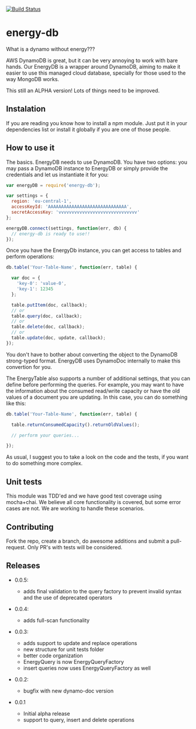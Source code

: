 [![Build Status](https://travis-ci.org/schrodervictor/energy-db.svg?branch=master)](https://travis-ci.org/schrodervictor/energy-db)

energy-db
=========

What is a dynamo without energy???

AWS DynamoDB is great, but it can be very annoying to work with bare hands.
Our EnergyDB is a wrapper around DynamoDB, aiming to make it easier to use
this managed cloud database, specially for those used to the way MongoDB works.

This still an ALPHA version! Lots of things need to be improved.

## Instalation

If you are reading you know how to install a npm module. Just put it in your
dependencies list or install it globally if you are one of those people.

## How to use it

The basics. EnergyDB needs to use DynamoDB. You have two options: you may pass
a DynamoDB instance to EnergyDB or simply provide the credentials and let us
instantiate it for you:

```javascript
var energyDB = require('energy-db');

var settings = {
  region: 'eu-central-1',
  accessKeyId: 'AAAAAAAAAAAAAAAAAAAAAAAAAAAAAA',
  secretAccessKey: 'vvvvvvvvvvvvvvvvvvvvvvvvvvvvvv'
};

energyDB.connect(settings, function(err, db) {
  // energy-db is ready to use!!
});
```

Once you have the EnergyDb instance, you can get access to tables and perform
operations:

```javascript
db.table('Your-Table-Name', function(err, table) {

  var doc = {
    'key-0': 'value-0',
    'key-1': 12345
  };

  table.putItem(doc, callback);
  // or
  table.query(doc, callback);
  // or
  table.delete(doc, callback);
  // or
  table.update(doc, update, callback);
});

```

You don't have to bother about converting the object to the DynamoDB
strong-typed format. EnergyDB uses DynamoDoc internally to make this
convertion for you.

The EnergyTable also supports a number of additional settings, that you can
define before performing the queries. For example, you may want to have the
information about the consumed read/write capacity or have the old values of
a document you are updating. In this case, you can do something like this:

```javascript
db.table('Your-Table-Name', function(err, table) {

  table.returnConsumedCapacity().returnOldValues();

  // perform your queries...

});

```

As usual, I suggest you to take a look on the code and the tests, if you want
to do something more complex.

## Unit tests

This module was TDD'ed and we have good test coverage using mocha+chai. We
believe all core functionality is covered, but some error cases are not. We
are working to handle these scenarios.

## Contributing

Fork the repo, create a branch, do awesome additions and submit a
pull-request. Only PR's with tests will be considered.

## Releases

* 0.0.5:

  * adds final validation to the query factory to prevent invalid syntax and
    the use of deprecated operators

* 0.0.4:

  * adds full-scan functionality


* 0.0.3:

  * adds support to update and replace operations
  * new structure for unit tests folder
  * better code organization
  * EnergyQuery is now EnergyQueryFactory
  * insert queries now uses EnergyQueryFactory as well


* 0.0.2:

  * bugfix with new dynamo-doc version


* 0.0.1

  * Initial alpha release
  * support to query, insert and delete operations
